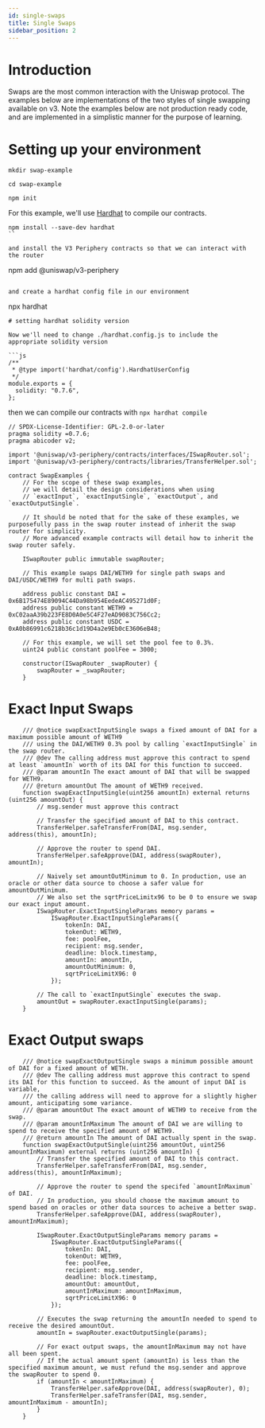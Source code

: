 ```yaml
---
id: single-swaps
title: Single Swaps
sidebar_position: 2
---
```


# Introduction

Swaps are the most common interaction with the Uniswap protocol. The examples below are implementations of the two styles of single swapping available on v3. Note the examples below are not production ready code, and are implemented in a simplistic manner for the purpose of learning.

# Setting up your environment

```
mkdir swap-example

cd swap-example

npm init
```

For this example, we'll use [Hardhat](https://hardhat.org/) to compile our contracts.

```
npm install --save-dev hardhat
``

and install the V3 Periphery contracts so that we can interact with the router

```

npm add @uniswap/v3-periphery

```

and create a hardhat config file in our environment

```

npx hardhat

````
# setting hardhat solidity version

Now we'll need to change ./hardhat.config.js to include the appropriate solidity version

```js
/**
 * @type import('hardhat/config').HardhatUserConfig
 */
module.exports = {
  solidity: "0.7.6",
};

````

then we can compile our contracts with `npx hardhat compile`

```solidity
// SPDX-License-Identifier: GPL-2.0-or-later
pragma solidity =0.7.6;
pragma abicoder v2;

import '@uniswap/v3-periphery/contracts/interfaces/ISwapRouter.sol';
import '@uniswap/v3-periphery/contracts/libraries/TransferHelper.sol';

contract SwapExamples {
    // For the scope of these swap examples,
    // we will detail the design considerations when using
    // `exactInput`, `exactInputSingle`, `exactOutput`, and  `exactOutputSingle`.

    // It should be noted that for the sake of these examples, we purposefully pass in the swap router instead of inherit the swap router for simplicity.
    // More advanced example contracts will detail how to inherit the swap router safely.

    ISwapRouter public immutable swapRouter;

    // This example swaps DAI/WETH9 for single path swaps and DAI/USDC/WETH9 for multi path swaps.

    address public constant DAI = 0x6B175474E89094C44Da98b954EedeAC495271d0F;
    address public constant WETH9 = 0xC02aaA39b223FE8D0A0e5C4F27eAD9083C756Cc2;
    address public constant USDC = 0xA0b86991c6218b36c1d19D4a2e9Eb0cE3606eB48;

    // For this example, we will set the pool fee to 0.3%.
    uint24 public constant poolFee = 3000;

    constructor(ISwapRouter _swapRouter) {
        swapRouter = _swapRouter;
    }
```

# Exact Input Swaps

```solidity
    /// @notice swapExactInputSingle swaps a fixed amount of DAI for a maximum possible amount of WETH9
    /// using the DAI/WETH9 0.3% pool by calling `exactInputSingle` in the swap router.
    /// @dev The calling address must approve this contract to spend at least `amountIn` worth of its DAI for this function to succeed.
    /// @param amountIn The exact amount of DAI that will be swapped for WETH9.
    /// @return amountOut The amount of WETH9 received.
    function swapExactInputSingle(uint256 amountIn) external returns (uint256 amountOut) {
        // msg.sender must approve this contract

        // Transfer the specified amount of DAI to this contract.
        TransferHelper.safeTransferFrom(DAI, msg.sender, address(this), amountIn);

        // Approve the router to spend DAI.
        TransferHelper.safeApprove(DAI, address(swapRouter), amountIn);

        // Naively set amountOutMinimum to 0. In production, use an oracle or other data source to choose a safer value for amountOutMinimum.
        // We also set the sqrtPriceLimitx96 to be 0 to ensure we swap our exact input amount.
        ISwapRouter.ExactInputSingleParams memory params =
            ISwapRouter.ExactInputSingleParams({
                tokenIn: DAI,
                tokenOut: WETH9,
                fee: poolFee,
                recipient: msg.sender,
                deadline: block.timestamp,
                amountIn: amountIn,
                amountOutMinimum: 0,
                sqrtPriceLimitX96: 0
            });

        // The call to `exactInputSingle` executes the swap.
        amountOut = swapRouter.exactInputSingle(params);
    }
```

# Exact Output swaps

```solidity
    /// @notice swapExactOutputSingle swaps a minimum possible amount of DAI for a fixed amount of WETH.
    /// @dev The calling address must approve this contract to spend its DAI for this function to succeed. As the amount of input DAI is variable,
    /// the calling address will need to approve for a slightly higher amount, anticipating some variance.
    /// @param amountOut The exact amount of WETH9 to receive from the swap.
    /// @param amountInMaximum The amount of DAI we are willing to spend to receive the specified amount of WETH9.
    /// @return amountIn The amount of DAI actually spent in the swap.
    function swapExactOutputSingle(uint256 amountOut, uint256 amountInMaximum) external returns (uint256 amountIn) {
        // Transfer the specified amount of DAI to this contract.
        TransferHelper.safeTransferFrom(DAI, msg.sender, address(this), amountInMaximum);

        // Approve the router to spend the specifed `amountInMaximum` of DAI.
        // In production, you should choose the maximum amount to spend based on oracles or other data sources to acheive a better swap.
        TransferHelper.safeApprove(DAI, address(swapRouter), amountInMaximum);

        ISwapRouter.ExactOutputSingleParams memory params =
            ISwapRouter.ExactOutputSingleParams({
                tokenIn: DAI,
                tokenOut: WETH9,
                fee: poolFee,
                recipient: msg.sender,
                deadline: block.timestamp,
                amountOut: amountOut,
                amountInMaximum: amountInMaximum,
                sqrtPriceLimitX96: 0
            });

        // Executes the swap returning the amountIn needed to spend to receive the desired amountOut.
        amountIn = swapRouter.exactOutputSingle(params);

        // For exact output swaps, the amountInMaximum may not have all been spent.
        // If the actual amount spent (amountIn) is less than the specified maximum amount, we must refund the msg.sender and approve the swapRouter to spend 0.
        if (amountIn < amountInMaximum) {
            TransferHelper.safeApprove(DAI, address(swapRouter), 0);
            TransferHelper.safeTransfer(DAI, msg.sender, amountInMaximum - amountIn);
        }
    }
```
